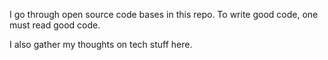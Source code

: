 I go through open source code bases in this repo.
To write good code, one must read good code.

I also gather my thoughts on tech stuff here.
